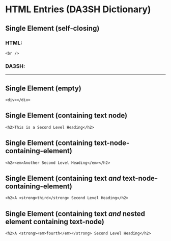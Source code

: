 # HTML Entries (DA3SH Dictionary)

## Single Element (self-closing)

### HTML:
```<br />```

### DA3SH:

______

## Single Element (empty)
```<div></div>```


## Single Element (containing text node)
```<h2>This is a Second Level Heading</h2>```


## Single Element (containing text-node-containing-element)
``````<h2><em>Another Second Level Heading</em></h2>``````


## Single Element (containing text _and_ text-node-containing-element)
```<h2>A <strong>third</strong> Second Level Heading</h2>```


## Single Element (containing text _and_ nested element containing text-node)
```<h2>A <strong><em>fourth</em></strong> Second Level Heading</h2>```

